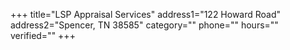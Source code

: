 +++
title="LSP Appraisal Services"
address1="122 Howard Road"
address2="Spencer, TN  38585"
category=""
phone=""
hours=""
verified=""
+++
